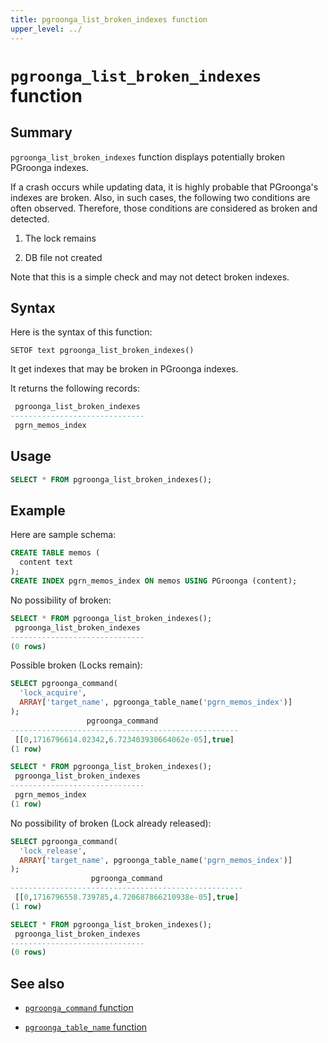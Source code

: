 ```yaml
---
title: pgroonga_list_broken_indexes function
upper_level: ../
---
```


# `pgroonga_list_broken_indexes` function

## Summary

`pgroonga_list_broken_indexes` function displays potentially broken PGroonga indexes.

If a crash occurs while updating data, it is highly probable that PGroonga's indexes are broken.
Also, in such cases, the following two conditions are often observed.
Therefore, those conditions are considered as broken and detected.

1. The lock remains

2. DB file not created

Note that this is a simple check and may not detect broken indexes.

## Syntax

Here is the syntax of this function:

```text
SETOF text pgroonga_list_broken_indexes()
```

It get indexes that may be broken in PGroonga indexes.

It returns the following records:

```sql
 pgroonga_list_broken_indexes 
------------------------------
 pgrn_memos_index
```

## Usage

```sql
SELECT * FROM pgroonga_list_broken_indexes();
```

## Example

Here are sample schema:

```sql
CREATE TABLE memos (
  content text
);
CREATE INDEX pgrn_memos_index ON memos USING PGroonga (content);
```

No possibility of broken:

```sql
SELECT * FROM pgroonga_list_broken_indexes();
 pgroonga_list_broken_indexes
------------------------------
(0 rows)
```

Possible broken (Locks remain):

```sql
SELECT pgroonga_command(
  'lock_acquire',
  ARRAY['target_name', pgroonga_table_name('pgrn_memos_index')]
);
                 pgroonga_command
---------------------------------------------------
 [[0,1716796614.02342,6.723403930664062e-05],true]
(1 row)

SELECT * FROM pgroonga_list_broken_indexes();
 pgroonga_list_broken_indexes 
------------------------------
 pgrn_memos_index
(1 row)
```

No possibility of broken (Lock already released):

```sql
SELECT pgroonga_command(
  'lock_release',
  ARRAY['target_name', pgroonga_table_name('pgrn_memos_index')]
);
                  pgroonga_command
----------------------------------------------------
 [[0,1716796558.739785,4.720687866210938e-05],true]
(1 row)

SELECT * FROM pgroonga_list_broken_indexes();
 pgroonga_list_broken_indexes 
------------------------------
(0 rows)
```

## See also

  * [`pgroonga_command` function][command]

  * [`pgroonga_table_name` function][table-name]

[command]:pgroonga-command.html

[table-name]:pgroonga-table-name.html
